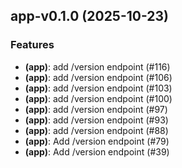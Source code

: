 ## app-v0.1.0 (2025-10-23)

### Features

- **(app)**: add /version endpoint (#116)
- **(app)**: add /version endpoint (#106)
- **(app)**: add /version endpoint (#103)
- **(app)**: add /version endpoint (#100)
- **(app)**: add /version endpoint (#97)
- **(app)**: add /version endpoint (#93)
- **(app)**: add /version endpoint (#88)
- **(app)**: Add /version endpoint (#79)
- **(app)**: Add /version endpoint (#39)
